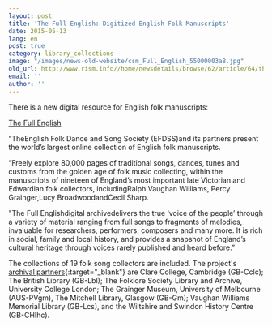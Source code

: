 ```yaml
---
layout: post
title: 'The Full English: Digitized English Folk Manuscripts'
date: 2015-05-13
lang: en
post: true
category: library_collections
image: "/images/news-old-website/csm_Full_English_55000003a8.jpg"
old_url: http://www.rism.info//home/newsdetails/browse/62/article/64/the-full-english-digitized-english-folk-manuscripts.html
email: ''
author: ''
---
```


There is a new digital resource for English folk manuscripts:

[The Full English](http://www.efdss.org/efdss-the-full-english "external-link-new-window")

“TheEnglish Folk Dance and Song Society (EFDSS)and its partners present the world’s largest online collection of English folk manuscripts.

“Freely explore 80,000 pages of traditional songs, dances, tunes and customs from the golden age of folk music collecting, within the manuscripts of nineteen of England’s most important late Victorian and Edwardian folk collectors, includingRalph Vaughan Williams, Percy Grainger,Lucy BroadwoodandCecil Sharp.

"The Full Englishdigital archivedelivers the true ‘voice of the people’ through a variety of material ranging from full songs to fragments of melodies, invaluable for researchers, performers, composers and many more. It is rich in social, family and local history, and provides a snapshot of England’s cultural heritage through voices rarely published and heard before.”

The collections of 19 folk song collectors are included. The project's [archival partners](http://www.vwml.org.uk/browse/browse-collections-full-english){:target="_blank"} are Clare College, Cambridge (GB-Cclc); The British Library (GB-Lbl); The Folklore Society Library and Archive, University College London; The Grainger Museum, University of Melbourne (AUS-PVgm), The Mitchell Library, Glasgow (GB-Gm); Vaughan Williams Memorial Library (GB-Lcs), and the Wiltshire and Swindon History Centre (GB-CHIhc).


